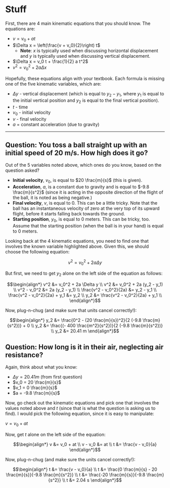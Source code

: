# Stuff

First, there are 4 main kinematic equations that you should know.  The equations are:

- $v = v_0 + at$
- $\Delta x = \left(\frac{v + v_0}{2}\right) t$
  - **Note**: $x$ is typically used when discussing horizontal displacement and $y$ is typically used when discussing vertical displacement.
- $\Delta x = v_0 t + \frac{1}{2} a t^2$
- $v^2 = v_0^2 + 2 a \Delta x$

Hopefully, these equations align with your textbook.  Each formula is missing one of the five kinematic variables, which are:

- $\Delta y$  - vertical displacement (which is equal to $y_2 - y_1$, where $y_1$ is equal to the initial vertical position and $y_2$ is equal to the final vertical position).
- $t$ - time
- $v_0$ - initial velocity
- $v$ - final velocity
- $a$ = constant acceleration (due to gravity)

---

## Question: You toss a ball straight up with an initial speed of 20 m/s.  How high does it go?

Out of the 5 variables noted above, which ones do you know, based on the question asked?

- **Initial velocity**, $v_0$, is equal to $20 \frac{m}{s}$ (this is given).
- **Acceleration**, $a$, is a constant due to gravity and is equal to $-9.8 \frac{m}{s^2}$ (since it is acting in the opposite direction of the flight of the ball, it is noted as being negative.)
- **Final velocity**, $v$, is equal to 0.  This can be a little tricky.  Note that the ball has an instantaneous velocity of zero at the very top of its upward flight, before it starts falling back towards the ground.
- **Starting position**, $y_0$, is equal to 0 meters.  This can be tricky, too.  Assume that the starting position (when the ball is in your hand) is equal to 0 meters.

Looking back at the 4 kinematic equations, you need to find one that involves the known variable highlighted above.  Given this, we  should choose the following equation:

$$v^2 = v_0^2 + 2 a \Delta y$$

But first, we need to get $y_2$ alone on the left side of the equation as follows:

$$\begin{align*}
v^2 &= v_0^2 + 2a \Delta y \\
v^2 &= v_0^2 + 2a (y_2 - y_1) \\
v^2 - v_0^2 &= 2a (y_2 - y_1) \\
\frac{v^2 - v_0^2}{2a} &= y_2 - y_1 \\
\frac{v^2 - v_0^2}{2a} + y_1 &= y_2 \\
y_2 &= \frac{v^2 - v_0^2}{2a} + y_1 \\
\end{align*}$$

Now, plug-n-chug (and make sure that units cancel correctly!):

$$\begin{align*}
  y_2 &= \frac{0^2 - (20 \frac{m}{s})^2}{2 (-9.8 \frac{m}{s^2})} + 0 \\
  y_2 &= \frac{(- 400 \frac{m^2}{s^2})}{2 (-9.8 \frac{m}{s^2})} \\
  y_2 &= 20.41 m
\end{align*}$$

## Question: How long is it in their air, neglecting air resistance?

Again, think about what you know:

- $\Delta y = 20.41 m$ (from first question)
- $v_0 = 20 \frac{m}{s}$
- $v_1 = 0 \frac{m}{s}$
- $a = -9.8 \frac{m}{s}$

Now, go check out the kinematic equations and pick one that involves the values noted above and $t$ (since that is what the question is asking us to find).  I would pick the following equation, since it is easy to manipulate:

$v = v_0 + at$

Now, get $t$ alone on the left side of the equation:

$$\begin{align*}
  v &= v_0 + at \\
  v - v_0 &= at \\
  t &= \frac{v - v_0}{a}
\end{align*}$$

Now, plug-n-chug (and make sure the units cancel correctly!):

$$\begin{align*}
  t &= \frac{v - v_0}{a} \\
  t &= \frac{0 \frac{m}{s} - 20 \frac{m}{s}}{-9.8 \frac{m}{s^2}} \\
  t &= \frac{-20 \frac{m}{s}}{-9.8 \frac{m}{s^2}} \\
  t &= 2.04 s
\end{align*}$$
